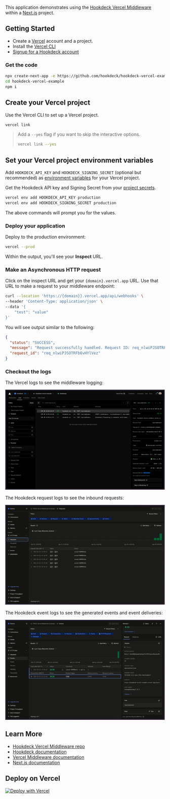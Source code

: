 This application demonstrates using the [Hookdeck Vercel Middleware](https://github.com/hookdeck/hookdeck-vercel) within a [Next.js](https://nextjs.org/) project.

## Getting Started

- Create a [Vercel](https://vercel.com?ref=github-hookdeck-vercel) account and a project.
- Install the [Vercel CLI](https://vercel.com/docs/cli?ref=github-hookdeck-vercel)
- [Signup for a Hookdeck account](https://dashboard.hookdeck.com/signup?ref=github-hookdeck-vercel)

### Get the code

```bash
npx create-next-app -e https://github.com/hookdeck/hookdeck-vercel-example hookdeck-vercel-example
cd hookdeck-vercel-example
npm i
```

## Create your Vercel project

Use the Vercel CLI to set up a Vercel project.

```bash
vercel link
```

> Add a `--yes` flag if you want to skip the interactive options.
> ```bash
> vercel link --yes
> ```

## Set your Vercel project environment variables

Add `HOOKDECK_API_KEY` and `HOOKDECK_SIGNING_SECRET` (optional but recommended) as [environment variables](https://vercel.com/docs/projects/environment-variables?ref=github-hookdeck-vercel)
for your Vercel project.

Get the Hookdeck API key and Signing Secret from your [project secrets](https://dashboard.hookdeck.com/settings/project/secrets?ref=github-hookdeck-vercel).

```bash
vercel env add HOOKDECK_API_KEY production
vercel env add HOOKDECK_SIGNING_SECRET production
```

The above commands will prompt you for the values.

### Deploy your application

Deploy to the production environment:

```bash
vercel --prod
```

Within the output, you'll see your **Inspect** URL.

### Make an Asynchronous HTTP request

Click on the inspect URL and get your `{domain}.vercel.app` URL. Use that URL to make a request to your middleware endpoint:

```bash
curl --location 'https://{domain}}.vercel.app/api/webhooks' \
--header 'Content-Type: application/json' \
--data '{
    "test": "value"
}'
```

You will see output similar to the following:

```json
{
  "status": "SUCCESS",
  "message": "Request successfully handled. Request ID: req_nlwiPJSOTRFb6vHYlVez",
  "request_id": "req_nlwiPJSOTRFb6vHYlVez"
}
```

### Checkout the logs

The Vercel logs to see the middleware logging:

![Vercel Logs](docs/vercel-logs.png)

The Hookdeck request logs to see the inbound requests:

![Hookdeck requests](docs/hookdeck-requests.png)

The Hookdeck event logs to see the generated events and event deliveries:

![Hookdeck events](docs/hookdeck-events.png)

## Learn More

- [Hookdeck Vercel Middleware repo](https://github.com/hookdeck/hookdeck-vercel)
- [Hookdeck documentation](https://hookdeck.com/docs?ref=github-hookdeck-vercel-example)
- [Vercel Middleware documentation](https://vercel.com/docs/functions/edge-middleware?ref=github-hookdeck-vercel-example)
- [Next.js documentation](https://nextjs.org/docs?ref=github-hookdeck-vercel-example)

## Deploy on Vercel

[![Deploy with Vercel](https://vercel.com/button)](https://vercel.com/new/clone?repository-url=https%3A%2F%2Fgithub.com%2Fhookdeck%2Fhookdeck-vercel-example&env=HOOKDECK_API_KEY,HOOKDECK_SIGNING_SECRET)

